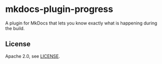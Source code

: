 # mkdocs-plugin-progress

A plugin for MkDocs that lets you know exactly what is happening during the build.

## License

Apache 2.0, see [LICENSE](./LICENSE).
